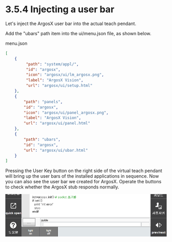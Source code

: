 # 3.5.4 Injecting a user bar

Let's inject the ArgosX user bar into the actual teach pendant.



Add the "ubars" path item into the ui/menu.json file, as shown below. 



menu.json
``` json
[
    {
         "path": "system/appl/",
         "id": "argosx",
         "icon": "argosx/ui/lm_argosx.png",
         "label": "ArgosX Vision",
         "url": "argosx/ui/setup.html"
    },
    {
        "path": "panels",
        "id": "argosx",
        "icon": "argosx/ui/panel_argosx.png",
        "label": "ArgosX Vision",
        "url": "argosx/ui/panel.html"
    },
    {
        "path": "ubars",
        "id": "argosx",
        "url": "argosx/ui/ubar.html"
    }
]
```

Pressing the User Key button on the right side of the virtual teach pendant will bring up the user bars of the installed applications in sequence. Now you can also see the user bar we created for ArgosX. Operate the buttons to check whether the ArgosX stub responds normally.

![](../../_assets/image_62.png)


